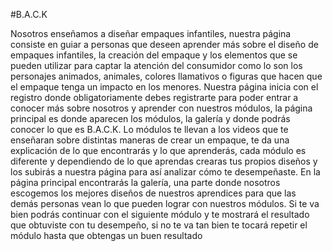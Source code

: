#B.A.C.K 


Nosotros enseñamos a  diseñar empaques infantiles, nuestra página consiste en guiar a personas que deseen aprender más sobre el diseño de empaques infantiles, la creación del empaque y los elementos que se pueden utilizar para captar la atención del consumidor como lo son los personajes animados, animales, colores llamativos o figuras que hacen que el empaque tenga un impacto en los menores.
Nuestra página inicia con el registro donde obligatoriamente debes registrarte para poder entrar a conocer más sobre nosotros y aprender con nuestros módulos, la página principal es donde aparecen los módulos, la galería y donde podrás conocer lo que es B.A.C.K.
Lo módulos te llevan a los videos que te enseñaran sobre distintas maneras de crear un empaque, te da una explicación de lo que encontrarás y lo que aprenderás, cada módulo es diferente y dependiendo de lo que aprendas crearas tus propios diseños y los subirás a nuestra página para así analizar cómo te desempeñaste. En la página principal encontrarás la galería, una parte donde nosotros escogemos los mejores diseños de nuestros aprendices para que las demás personas vean lo que pueden lograr con nuestros módulos. Si te va bien podrás continuar con el siguiente módulo y te mostrará el resultado que obtuviste con tu desempeño, si no te va tan bien te tocará repetir el módulo hasta que obtengas un buen resultado
